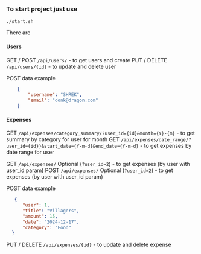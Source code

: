 ### To start project just use 
`./start.sh` 

There are 
#### Users
GET / POST `/api/users/` - to get users and create
PUT / DELETE `/api/users/{id}` - to update and delete user

POST data example
```json
    {
        "username": "SHREK",
        "email": "donk@dragon.com"
    }
```

#### Expenses

GET `/api/expenses/category_summary/?user_id={id}&month={Y}-{m}` - to get summary by category for user for month
GET `/api/expenses/date_range/?user_id={id}}&start_date={Y-m-d}&end_date={Y-m-d}` - to get expenses by date range for user

GET `/api/expenses/` Optional (`?user_id=2`)   - to get expenses (by user with user_id param)
POST `/api/expenses/` Optional (`?user_id=2`)   - to get expenses (by user with user_id param)

POST data example
```json
   {
      "user": 1,
      "title": "Villagers",
      "amount": 15,
      "date": "2024-12-17",
      "category": "Food"
  }
```

PUT / DELETE `/api/expenses/{id}` - to update and delete expense
